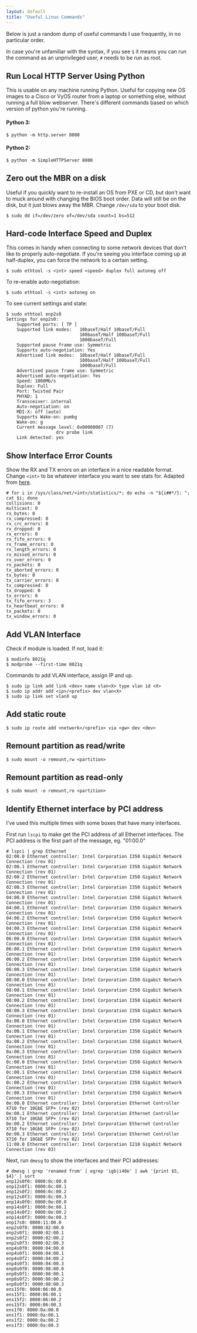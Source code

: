 ```yaml
---
layout: default
title: "Useful Linux Commands"
---
```


Below is just a random dump of useful commands I use frequently, in no 
particular order.

In case you're unfamiliar with the syntax, if you see `$` it means you can run
the command as an unprivileged user, `#` needs to be run as root.

## Run Local HTTP Server Using Python

This is usable on any machine running Python.  Useful for copying new OS images
to a Cisco or VyOS router from a laptop or something else, without running a
full blow webserver.  There's different commands based on which version of 
python you're running.

#### Python 3:
```
$ python -m http.server 8000
```

#### Python 2:
```
$ python -m SimpleHTTPServer 8000
```

## Zero out the MBR on a disk
Useful if you quickly want to re-install an OS from PXE or CD, but don't want
to muck around with changing the BIOS boot order.  Data will still be on the
disk, but it just blows away the MBR.  Change `/dev/sda` to your boot disk.
```
$ sudo dd if=/dev/zero of=/dev/sda count=1 bs=512
```

## Hard-code Interface Speed and Duplex

This comes in handy when connecting to some network devices that don't like to
properly auto-negotiate.  If you're seeing you interface coming up at
half-duplex, you can force the network to a certain setting.
```
$ sudo ethtool -s <int> speed <speed> duplex full autoneg off
```

To re-enable auto-negotiation:
```
$ sudo ethtool -s <int> autoneg on
```

To see current settings and state:
```
$ sudo ethtool enp2s0
Settings for enp2s0:
	Supported ports: [ TP ]
	Supported link modes:   10baseT/Half 10baseT/Full
	                        100baseT/Half 100baseT/Full
	                        1000baseT/Full
	Supported pause frame use: Symmetric
	Supports auto-negotiation: Yes
	Advertised link modes:  10baseT/Half 10baseT/Full
	                        100baseT/Half 100baseT/Full
	                        1000baseT/Full
	Advertised pause frame use: Symmetric
	Advertised auto-negotiation: Yes
	Speed: 1000Mb/s
	Duplex: Full
	Port: Twisted Pair
	PHYAD: 1
	Transceiver: internal
	Auto-negotiation: on
	MDI-X: off (auto)
	Supports Wake-on: pumbg
	Wake-on: g
	Current message level: 0x00000007 (7)
			       drv probe link
	Link detected: yes
```

## Show Interface Error Counts
Show the RX and TX errors on an interface in a nice readable format.  Change 
`<int>` to be whatever interface you want to see stats for. Adapted from 
[here](https://serverfault.com/questions/702555/how-to-troubleshoot-rx-missed-errors).
```
# for i in /sys/class/net/<int>/statistics/*; do echo -n "${i##*/}: "; cat $i; done
collisions: 0
multicast: 0
rx_bytes: 0
rx_compressed: 0
rx_crc_errors: 0
rx_dropped: 0
rx_errors: 0
rx_fifo_errors: 0
rx_frame_errors: 0
rx_length_errors: 0
rx_missed_errors: 0
rx_over_errors: 0
rx_packets: 0
tx_aborted_errors: 0
tx_bytes: 0
tx_carrier_errors: 0
tx_compressed: 0
tx_dropped: 0
tx_errors: 0
tx_fifo_errors: 3
tx_heartbeat_errors: 0
tx_packets: 0
tx_window_errors: 0
```

## Add VLAN Interface
Check if module is loaded.  If not, load it:
```
$ modinfo 8021q
$ modprobe --first-time 8021q
```

Commands to add VLAN interface, assign IP and up.
```
$ sudo ip link add link <dev> name vlan<X> type vlan id <X>
$ sudo ip addr add <ip>/<prefix> dev vlan<X>
$ sudo ip link set vlanX up
```

## Add static route
```
$ sudo ip route add <network>/<prefix> via <gw> dev <dev>
```

## Remount partition as read/write
```
$ sudo mount -o remount,rw <partition>
```

## Remount partition as read-only
```
$ sudo mount -o remount,ro <partition>
```

## Identify Ethernet interface by PCI address
I've used this multiple times with some boxes that have many interfaces.

First run `lscpi` to make get the PCI address of all Ethernet interfaces.  The
PCI address is the first part of the message, eg. "01:00.0"
```
# lspci | grep Ethernet
02:00.0 Ethernet controller: Intel Corporation I350 Gigabit Network Connection (rev 01)
02:00.1 Ethernet controller: Intel Corporation I350 Gigabit Network Connection (rev 01)
02:00.2 Ethernet controller: Intel Corporation I350 Gigabit Network Connection (rev 01)
02:00.3 Ethernet controller: Intel Corporation I350 Gigabit Network Connection (rev 01)
04:00.0 Ethernet controller: Intel Corporation I350 Gigabit Network Connection (rev 01)
04:00.1 Ethernet controller: Intel Corporation I350 Gigabit Network Connection (rev 01)
04:00.2 Ethernet controller: Intel Corporation I350 Gigabit Network Connection (rev 01)
04:00.3 Ethernet controller: Intel Corporation I350 Gigabit Network Connection (rev 01)
06:00.0 Ethernet controller: Intel Corporation I350 Gigabit Network Connection (rev 01)
06:00.1 Ethernet controller: Intel Corporation I350 Gigabit Network Connection (rev 01)
06:00.2 Ethernet controller: Intel Corporation I350 Gigabit Network Connection (rev 01)
06:00.3 Ethernet controller: Intel Corporation I350 Gigabit Network Connection (rev 01)
08:00.0 Ethernet controller: Intel Corporation I350 Gigabit Network Connection (rev 01)
08:00.1 Ethernet controller: Intel Corporation I350 Gigabit Network Connection (rev 01)
08:00.2 Ethernet controller: Intel Corporation I350 Gigabit Network Connection (rev 01)
08:00.3 Ethernet controller: Intel Corporation I350 Gigabit Network Connection (rev 01)
0a:00.0 Ethernet controller: Intel Corporation I350 Gigabit Network Connection (rev 01)
0a:00.1 Ethernet controller: Intel Corporation I350 Gigabit Network Connection (rev 01)
0a:00.2 Ethernet controller: Intel Corporation I350 Gigabit Network Connection (rev 01)
0a:00.3 Ethernet controller: Intel Corporation I350 Gigabit Network Connection (rev 01)
0c:00.0 Ethernet controller: Intel Corporation I350 Gigabit Network Connection (rev 01)
0c:00.1 Ethernet controller: Intel Corporation I350 Gigabit Network Connection (rev 01)
0c:00.2 Ethernet controller: Intel Corporation I350 Gigabit Network Connection (rev 01)
0c:00.3 Ethernet controller: Intel Corporation I350 Gigabit Network Connection (rev 01)
0e:00.0 Ethernet controller: Intel Corporation Ethernet Controller X710 for 10GbE SFP+ (rev 02)
0e:00.1 Ethernet controller: Intel Corporation Ethernet Controller X710 for 10GbE SFP+ (rev 02)
0e:00.2 Ethernet controller: Intel Corporation Ethernet Controller X710 for 10GbE SFP+ (rev 02)
0e:00.3 Ethernet controller: Intel Corporation Ethernet Controller X710 for 10GbE SFP+ (rev 02)
11:00.0 Ethernet controller: Intel Corporation I210 Gigabit Network Connection (rev 03)
```

Next, run `dmesg` to show the interfaces and their PCI addresses:
```
# dmesg | grep 'renamed from' | egrep 'igb|i40e' | awk '{print $5, $4}' | sort
enp12s0f0: 0000:0c:00.0
enp12s0f1: 0000:0c:00.1
enp12s0f2: 0000:0c:00.2
enp12s0f3: 0000:0c:00.3
enp14s0f0: 0000:0e:00.0
enp14s0f1: 0000:0e:00.1
enp14s0f2: 0000:0e:00.2
enp14s0f3: 0000:0e:00.3
enp17s0: 0000:11:00.0
enp2s0f0: 0000:02:00.0
enp2s0f1: 0000:02:00.1
enp2s0f2: 0000:02:00.2
enp2s0f3: 0000:02:00.3
enp4s0f0: 0000:04:00.0
enp4s0f1: 0000:04:00.1
enp4s0f2: 0000:04:00.2
enp4s0f3: 0000:04:00.3
enp8s0f0: 0000:08:00.0
enp8s0f1: 0000:08:00.1
enp8s0f2: 0000:08:00.2
enp8s0f3: 0000:08:00.3
ens15f0: 0000:06:00.0
ens15f1: 0000:06:00.1
ens15f2: 0000:06:00.2
ens15f3: 0000:06:00.3
ens1f0: 0000:0a:00.0
ens1f1: 0000:0a:00.1
ens1f2: 0000:0a:00.2
ens1f3: 0000:0a:00.3
```
